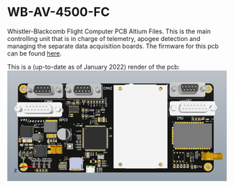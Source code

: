 # WB-AV-4500-FC
Whistler-Blackcomb Flight Computer PCB Altium Files. This is the main controlling unit that is in charge of telemetry, apogee detection and managing the separate data acquisition boards. The firmware for this pcb can be found [here](https://github.com/UBC-Rocket/Whistler-Blackcomb-v2). 

This is a (up-to-date as of January 2022) render of the pcb: 
![](Doc/fc.png)
